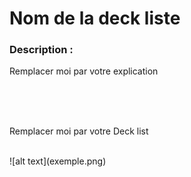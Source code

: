# Nom de la deck liste



### Description :

Remplacer moi par votre explication


<br><br><br>


Remplacer moi par votre Deck list


<br>
![alt text](exemple.png)

